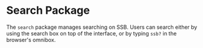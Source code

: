 # Search Package

The `search` package manages searching on SSB. Users can search either by using the search box on top of the interface, or by typing `ssb?` in the browser's omnibox.
